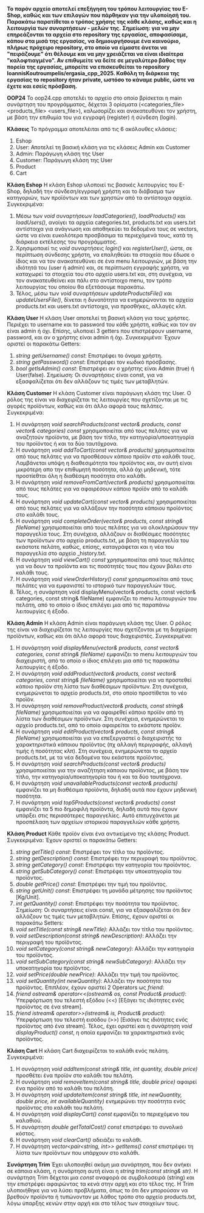 **Το παρόν αρχείο αποτελεί επεξήγηση του τρόπου λειτουργίας του E-Shop, καθώς και των επιλογών που πάρθηκαν για την υλοποίησή του. Παρακάτω παρατίθεται ο τρόπος χρήσης της κάθε κλάσης, καθώς και η λειτουργία των συναρτήσεων - μελών της.**
**Σημείωση: για να μην επηρεάζονται τα αρχεία στο repository της εργασίας, αποφασίσαμε, κάπου στα μισά της εργασίας, να δημιουργήσουμε ένα καινούριο, πλήρως πρόχειρο repository, στο οποίο να είμαστε άνετοι να "πειράζουμε" ότι θέλουμε και να μην χρειάζεται να είναι ιδιαίτερα "καλοφτιαγμένο". Αν επιθυμείτε να δείτε σε μεγαλύτερο βάθος την πορεία της εργασίας, μπορείτε να επισκευθείται το repository IoannisKoutroumpelis/ergasia_cpp_2025. Καθόλη τη διάρκεια της εργασίας το repository ήταν private, ωστόσο το κάναμε public, ώστε να έχετε και εσείς πρόσβαση.**

**OOP24**
Το oop24.cpp αποτελέι το αρχείο στο οποίο βρίσκεται η main συνάρτηση του προγράμματος, δέχεται 3 ορίσματα (<categories_file> <products_file> <users_file>), καλωσορίζει και ανακατευθύνει τον χρήστη, με βάση την επιθυμία του για εγγραφή (register) ή σύνδεση (login).

**Κλάσεις**
Το πρόγραμμα αποτελέιται από τις 6 ακόλουθες κλάσεις:
1) Eshop
2) User: Αποτελεί τη βασική κλάση για τις κλάσεις Admin και Customer
3) Admin: Παράγωγη κλάση της User
4) Customer: Παράγωγη κλάση της User
5) Product
6) Cart

**Κλάση Eshop**
Η κλάση Eshop υλοποιεί τις βασικές λειτουργίες του E-Shop, δηλαδή την σύνδεση/εγγραφή χρήστη και το διάβασμα των κατηγοριών, των προϊόντων και των χρηστών από τα αντίστοιχα αρχεία.
Συγκεκριμένα:
1. Μέσω των *void* συναρτήσεων *loadCategories()*, *loadProducts()* και *loadUsers()*, ανοίγει τα αρχεία categories.txt, products.txt και users.txt αντίστοιχα για ανάγνωση και αποθηκεύει τα δεδομένα τους σε vectors, ώστε να είναι ευκολότερα προσβάσιμα τα περιεχόμενά τους, κατά τη διάρκεια εκτέλεσης του προγράμματος.
2. Χρησιμοποιεί τις *void* συναρτήσεις *login()* και *registerUser()*, ώστε, σε περίπτωση σύνδεσης χρήστη, να επαληθεύει τα στοιχεία που έδωσε ο ίδιος και να τον ανακατευθύνει σε ένα menu λειτουργιών, με βάση την ιδιότητά του (user ή admin) και, σε περίπτωση εγγραφής χρήστη, να καταχωρεί τα στοιχεία του στο αρχείο users.txt και, στη συνέχεια, να τον ανακατευθείνει και πάλι στο αντίστοιχο menu, τον τρόπο λειτουργίας του οποίου θα εξετάσουμε παρακάτω.
3. Τέλος, μέσω των *void* συναρτήσεων *updateProductsFile()* και *updateUsersFile()*, δίνεται η δυνατότητα να ενημερώνονται τα αρχεία products.txt και users.txt αντίστοιχα, για προσθήκες, αλλαγές κλπ.

**Κλάση User**
Η κλάση User αποτελεί τη βασική κλάση για τους χρήστες. Περιέχει το username και το password του κάθε χρήστη, καθώς και τον αν είναι admin ή όχι. Επίσης, υλοποιεί 3 getters που επιστρέφουν username, password, και αν ο χρήστης είναι admin ή όχι.
Συγκεκριμένα:
Έχουν οριστεί οι παρακάτω Getters:
1. *string getUsername() const*: Επιστρέφει το όνομα χρήστη.
2. *string getPassword() const*: Επιστρέφει τον κωδικό πρόσβασης.
3. *bool getIsAdmin() const*: Επιστρέφει αν ο χρήστης είναι Admin (true) ή User(false).
Σημείωση: Οι συναρτήσεις είναι const, για να εξασφαλίζεται ότι δεν αλλάζουν τις τιμές των μεταβλητών.

**Κλάση Customer**
Η κλάση Customer είναι παράγωγη κλάση της User. Ο ρόλος της είναι να διαχειρίζεται τις λειτουργίες που σχετίζονται με τις αγορές προϊόντων, καθώς και ότι άλλο αφορά τους πελάτες.
Συγκεκριμένα:
1. Η συνάρτηση *void searchProducts(const vector<Product>& products, const vector<string>& categories) const* χρησιμοποιείται από τους πελάτες για να αναζητούν προϊόντα, με βάση τον τίτλο, την κατηγορία/υποκατηγορία του προϊόντος ή και τα δύο ταυτόχρονα.
2. Η συνάρτηση *void addToCart(const vector<Product>& products)* χρησιμοποιείται από τους πελάτες για να προσθέσουν κάποιο προϊόν στο καλάθι τους. Λαμβάνεται υπόψη η διαθεσιμότητα του προϊόντος και, αν αυτή είναι μικρότερη απο την επιθυμητή ποσότητα, αλλά όχι μηδενική, τότε προστίεθται όλη η διαθέσιμη ποσότητα στο καλάθι.
3. Η συνάρτηση *void removeFromCart(vector<Product>& products)* χρησιμοποιείται από τους πελάτες για να αφαιρέσουν κάποιο προϊόν από το καλάθι τους.
4. Η συνάρτηση *void updateCart(const vector<Product>& products)* χρησιμοποιείται από τους πελάτες για να αλλάξουν την ποσότητα κάποιου προϊόντος στο καλάθι τους.
5. Η συνάρτηση *void completeOrder(vector<Product>& products, const string& fileName)* χρησιμοποιείται από τους πελάτες για να ολοκληρώσουν την παραγγελία τους. Στη συνέχεια, αλλάζουν οι διαθέσιμες ποσότητες των προϊόντων στο αρχείο products.txt, με βάση τη παραγγελία του εκάστοτε πελάτη, καθώς, επίσης, καταγράφεται και η νέα του παραγγελία στο αρχείο <username>_history.txt.
6. Η συνάρτηση *void viewCart() const* χρησιμοποιείται από τους πελάτες για να δουν τα προϊόντα και τις ποσότητές τους που έχουν βάλει στο καλάθι τους.
7. Η συνάρτηση *void viewOrderHistory() const* χρησιμοποιείται από τους πελάτες για να εμφανιστεί το ιστορικό των παραγγελιών τους.
8. Τέλος, η συνάρτηση void displayMenu(vector<Product>& products, const vector<string>& categories, const string& fileName) εμφανίζει το menu λειτουργιών του πελάτη, από το οποίο ο ίδιος επιλέγει μια από τις παραπάνω λειτουργίες ή έξοδο.

**Κλάση Admin**
Η κλάση Admin είναι παράγωγη κλάση της User. Ο ρόλος της είναι να διαχειρίζεται τις λειτουργίες που σχετίζονται με τη διαχείριση προϊόντων, καθώς και ότι άλλο αφορά τους διαχειριστές.
Συγκεκριμένα:
1. Η συνάρτηση *void displayMenu(vector<Product>& products, const vector<string>& categories, const string& fileName)* εμφανίζει το menu λειτουργιών του διαχειριστή, από το οποίο ο ίδιος επιλέγει μια από τις παρακάτω λειτουργίες ή έξοδο.
2. Η συνάρτηση *void addProduct(vector<Product>& products, const vector<string>& categories, const string& fileName)* χρησιμοποιείται για να προστεθεί κάποιο προϊόν στη λίστα των διαθέσιμων προϊόντων. Στη συνέχεια, ενημερώνεται το αρχείο products.txt, στο οποίο προστίθεται το νέο προϊόν.
3. Η συνάρτηση *void removeProduct(vector<Product>& products, const string& fileName)* χρησιμοποιείται για να αφαιρεθεί κάποιο προϊόν από τη λίστα των διαθέσιμων προϊόντων. Στη συνέχεια, ενημερώνεται το αρχείο products.txt, από το οποίο αφαιρείται το εκάστοτε προϊόν.
4. Η συνάρτηση *void editProduct(vector<Product>& products, const string& fileName)* χρησιμοποιείται για να επεξεργαστεί ο διαχειριστής τα χαρακτηριστικά κάποιου προϊόντος (πχ αλλαγή περιγραφής, αλλαγή τιμής ή ποσότητας κλπ). Στη συνέχεια, ενημερώνεται το αρχείο products.txt, με τα νέα δεδομένα του εκάστοτε προϊόντος.
5. Η συνάρτηση *void searchProducts(const vector<Product>& products)* χρησιμοποιείται για την αναζήτηση κάποιου προϊόντος, με βάση τον τίτλο, την κατηγορία/υποκατηγορία του ή και τα δύο ταυτόχρονα.
6. Η συνάρτηση *void unavailableProducts(const vector<Product>& products)* εμφανίζει τα μη διαθέσιμα προϊόντα, δηλαδή αυτά που έχουν μηδενική ποσότητα.
7. Η συνάρτηση *void top5Products(const vector<Product>& products) const* εμφανίζει τα 5 πιο δημοφιλή προϊόντα, δηλαδή αυτά που έχουν υπάρξει στις περισσότερες παραγγελίες. Αυτό επιτυγχάνεται με προσπέλαση των αρχείων ιστορικού παραγγελιών κάθε χρήστη.

**Κλάση Product**
Κάθε προϊόν είναι ένα αντικείμενο της κλάσης Product.
Συγκεκριμένα:
Έχουν οριστεί οι παρακάτω Getters:
1. *string getTitle() const*: Επιστρέφει τον τίτλο του προϊόντος.
2. *string getDescription() const*: Επιστρέφει την περιγραφή του προϊόντος.
3. *string getCategory() const*: Επιστρέφει την κατηγορία του προϊόντος.
4. *string getSubCategory() const*: Επιστρέφει την υποκατηγορία του προϊόντος.
5. *double getPrice() const*: Επιστρέφει την τιμή του προϊόντος.
6. *string getUnit() const*: Επιστρέφει τη μονάδα μέτρησης του προϊόντος [Kg/Unit].
7. *int getQuantity() const*: Επιστρέφει την ποσότητα του προϊόντος.
Σημείωση: Οι συναρτήσεις είναι const, για να εξασφαλίζεται ότι δεν αλλάζουν τις τιμές των μεταβλητών.
Επίσης, έχουν οριστεί οι παρακάτω Setters:
1. *void setTitle(const string& newTitle)*: Αλλάζει τον τίτλο του προϊόντος.
2. *void setDescription(const string& newDescription)*: Αλλάζει την περιγραφή του προϊόντος.
3. *void setCategory(const string& newCategory)*: Αλλάζει την κατηγορία του προϊόντος.
4. *void setSubCategory(const string& newSubCategory)*: Αλλάζει την υποκατηγορία του προϊόντος.
5. *void setPrice(double newPrice)*: Αλλάζει την τιμή του προϊόντος.
6. *void setQuantity(int newQuantity)*: Αλλάζει την ποσότητα του προϊόντος.
Επιπλέον, έχουν οριστεί 2 Operators ως *friend*:
1. *friend ostream& operator<<(ostream& os, const Product& product)*: Υπερφόρτωση του τελεστή εξόδου (<<) [Εξάγει τις ιδιότητες ενός προϊόντος σε ένα stream].
2. *friend istream& operator>>(istream& is, Product& product)*: Υπερφόρτωση του τελεστή εισόδου (>>) [Εισάγει τις ιδιότητες ενός προϊόντος από ένα stream].
Τέλος, έχει οριστεί και η συνάρτηση *void displayProduct() const*, η οποία εμφανίζει τα χαρακτηριστικά ενός προϊόντος.

**Κλάση Cart**
Η κλάση Cart διαχειρίζεται το καλάθι ενός πελάτη.
Συγκεκριμένα:
1. Η συνάρτηση *void addItem(const string& title, int quantity, double price)* προσθέτει ένα προϊόν στο καλάθι του πελάτη.
2. Η συνάρτηση *void removeItem(const string& title, double price)* αφαιρεί ένα προϊόν από το καλάθι του πελάτη.
3. Η συνάρτηση *void updateItem(const string& title, int newQuantity, double price, int availableQuantity)* ενημερώνει την ποσότητα ενός προϊόντος στο καλάθι του πελάτη.
4. Η συνάρτηση *void displayCart() const* εμφανίζει το περιεχόμενο του καλαθιού.
5. Η συνάρτηση *double getTotalCost() const* επιστρέφει το συνολικό κόστος.
6. Η συνάρτηση *void clearCart()* αδειάζει το καλάθι.
7. Η συνάρτηση *vector<pair<string, int>> getItems() const* επιστρέφει τη λίστα των προϊόντων που υπάρχουν στο καλάθι.

**Συνάρτηση Trim**
Έχει υλοποιηθεί ακόμη μια συνάρτηση, που δεν ανήκει σε κάποια κλάση, η συνάρτηση αυτή είναι η *string trim(const string& str)*. Η συνάρτηση Trim δέχεται μια *const* αναφορά σε συμβολοσειρά (string) και την επιστρέφει αφαιρώντας τα κενά στην αρχή και στο τέλος της. Η Trim υλοποιήθηκε για να λύσει προβλήματα, όπως το ότι δεν μπορούσαν να βρεθούν προϊόντα ή τυπώνονταν με λάθος τρόπο στο αρχείο products.txt, λόγω ύπαρξης κενών στην αρχή και στο τέλος των στοιχείων τους.